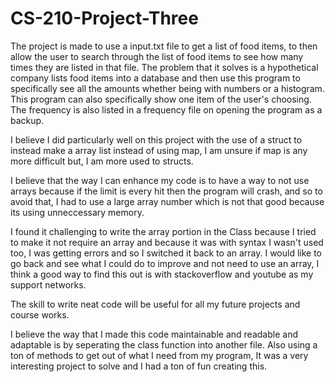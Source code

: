 # CS-210-Project-Three

The project is made to use a input.txt file to get a list of food items, to then allow the user to search through the list of food items to see how many times they are listed in that file. The problem that it solves is a hypothetical company lists food items into a database and then use this program to specifically see all the amounts whether being with numbers or a histogram. This program can also specifically show one item of the user's choosing. The frequency is also listed in a frequency file on opening the program as a backup.

I believe I did particularly well on this project with the use of a struct to instead make a array list instead of using map, I am unsure if map is any more difficult but, I am more used to structs.

I believe that the way I can enhance my code is to have a way to not use arrays because if the limit is every hit then the program will crash, and so to avoid that, I had to use a large array number which is not that good because its using unneccessary memory.

I found it challenging to write the array portion in the Class because I tried to make it not require an array and because it was with syntax I wasn't used too, I was getting errors and so I switched it back to an array. I would like to go back and see what I could do to improve and not need to use an array, I think a good way to find this out is with stackoverflow and youtube as my support networks.

The skill to write neat code will be useful for all my future projects and course works.

I believe the way that I made this code maintainable and readable and adaptable is by seperating the class function into another file. Also using a ton of methods to get out of what I need from my program, It was a very interesting project to solve and I had a ton of fun creating this.
